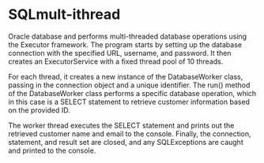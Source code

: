 # SQLmult-ithread
Oracle database and performs multi-threaded database operations using the Executor framework. The program starts by setting up the database connection with the specified URL, username, and password. It then creates an ExecutorService with a fixed thread pool of 10 threads.

For each thread, it creates a new instance of the DatabaseWorker class, passing in the connection object and a unique identifier. The run() method of the DatabaseWorker class performs a specific database operation, which in this case is a SELECT statement to retrieve customer information based on the provided ID.

The worker thread executes the SELECT statement and prints out the retrieved customer name and email to the console. Finally, the connection, statement, and result set are closed, and any SQLExceptions are caught and printed to the console.
